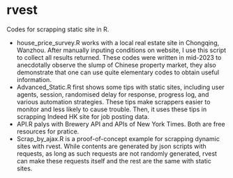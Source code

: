 # rvest
Codes for scrapping static site in R. <br/>
- house_price_survey.R works with a local real estate site in Chongqing, Wanzhou. After manually inputing conditions on website, I use this script to collect all results returned. These codes were written in mid-2023 to anecdotally observe the slump of Chinese property market, they also demonstrate that one can use quite elementary codes to obtain useful information. 
- Advanced_Static.R first shows some tips with static sites, including user agents, session, randomised delay for response, progress log, and various automation strategies. These tips make scrappers easier to monitor and less likely to cause trouble. Then, it uses these tips in scrapping Indeed HK site for job posting data.
- API.R palys with Brewery API and APIs of New York Times. Both are free resources for pratice. 
- Scrap_by_ajax.R is a proof-of-concept example for scrapping dynamic sites with rvest. While contents are generated by json scripts with requests, as long as such requests are not randomly generated, rvest can make these requests itself and the rest are the same with static sites. 
